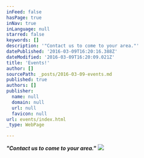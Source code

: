 ```yaml
---
inFeed: false
hasPage: true
inNav: true
inLanguage: null
starred: false
keywords: []
description: '"Contact us to come to your area."'
datePublished: '2016-03-09T16:20:16.388Z'
dateModified: '2016-03-09T16:20:09.021Z'
title: 'Events!'
author: []
sourcePath: _posts/2016-03-09-events.md
published: true
authors: []
publisher:
  name: null
  domain: null
  url: null
  favicon: null
url: events/index.html
_type: WebPage

---
```

**_"Contact us to come to your area."_**
![](https://the-grid-user-content.s3-us-west-2.amazonaws.com/5ae5cb15-3973-4401-ac2d-5ae1ee1cda6e.jpg)